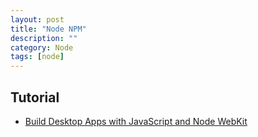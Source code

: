 ```yaml
---
layout: post
title: "Node NPM"
description: ""
category: Node
tags: [node]
--- 
```


## Tutorial

- [Build Desktop Apps with JavaScript and Node WebKit](http://flippinawesome.org/2014/02/10/build-desktop-apps-with-javascript-and-node-webkit/)
